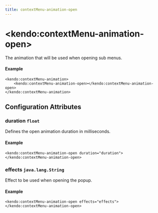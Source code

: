 ```yaml
---
title: contextMenu-animation-open
---
```


# \<kendo:contextMenu-animation-open\>

The animation that will be used when opening sub menus.

#### Example
    <kendo:contextMenu-animation>
        <kendo:contextMenu-animation-open></kendo:contextMenu-animation-open>
    </kendo:contextMenu-animation>

## Configuration Attributes

### duration `float`

Defines the open animation duration in milliseconds.

#### Example
    <kendo:contextMenu-animation-open duration="duration">
    </kendo:contextMenu-animation-open>

### effects `java.lang.String`

Effect to be used when opening the popup.

#### Example
    <kendo:contextMenu-animation-open effects="effects">
    </kendo:contextMenu-animation-open>

